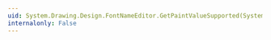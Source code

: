 ```yaml
---
uid: System.Drawing.Design.FontNameEditor.GetPaintValueSupported(System.ComponentModel.ITypeDescriptorContext)
internalonly: False
---
```

